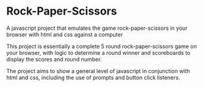# Rock-Paper-Scissors
A javascript project that emulates the game rock-paper-scissors in your browser with html and css against a computer

This project is essentially a complete 5 round rock-paper-scissors game on your browser, with logic to determine a round winner and scoreboards to display the scores and round number.

The project aims to show a general level of javascript in conjunction with html and css, including the use of prompts and button click listeners.
